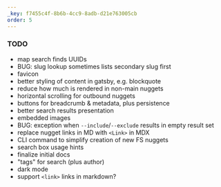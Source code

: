 ```yaml
---
_key: f7455c4f-8b6b-4cc9-8adb-d21e763005cb
order: 5
---
```


### TODO

* map search finds UUIDs
* BUG: slug lookup sometimes lists secondary slug first
* favicon
* better styling of content in gatsby, e.g. blockquote
* reduce how much is rendered in non-main nuggets
* horizontal scrolling for outbound nuggets
* buttons for breadcrumb & metadata, plus persistence
* better search results presentation
* embedded images
* BUG: exception when `--include`/`--exclude` results in empty result set
* replace nugget links in MD with `<Link>` in MDX
* CLI command to simplify creation of new FS nuggets
* search box usage hints
* finalize initial docs
* "tags" for search (plus author)
* dark mode
* support `<link>` links in markdown?
